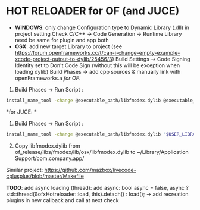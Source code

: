#  HOT RELOADER for OF (and JUCE)

-  **WINDOWS**: only change Configuration type to Dynamic Library (.dll) in project setting
Check C/C++ -> Code Generation -> Runtime Library need be same for plugin and app both
-  **OSX**: add new target Library to project (see https://forum.openframeworks.cc/t/can-i-change-empty-example-xcode-project-output-to-dylib/25456/3)
Build Settings -> Code Signing Identity set to Don't Code Sign (without this will be exception when loading dylib)
Build Phases -> add cpp sources & manually link with openFrameworks.a
*for OF:*
1. Build Phases -> Run Script :
```bash
install_name_tool -change @executable_path/libfmodex.dylib @executable_path/../Frameworks/libfmodex.dylib "$TARGET_BUILD_DIR/lib$PRODUCT_NAME.dylib";
```
*for JUCE: *
1. Build Phases -> Run Script :
```bash
install_name_tool -change @executable_path/libfmodex.dylib "$USER_LIBRARY_DIR/Application Support/com.company.app/libfmodex.dylib" "$TARGET_BUILD_DIR/lib$PRODUCT_NAME.dylib";
```
2. Copy libfmodex.dylib from of_release/libs/fmodex/lib/osx/libfmodex.dylib to ~/Library/Application Support/com.company.app/

Similar project: https://github.com/mazbox/livecode-cplusplus/blob/master/Makefile

**TODO**: 
add async loading (thread):
add async: bool async = false, async ? std::thread(&ofxHotreloader::load, this).detach() : load(); -> add recreation plugins in new callback and call at next check


